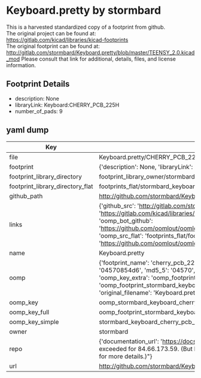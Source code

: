 # Keyboard.pretty by stormbard  
This is a harvested standardized copy of a footprint from github.  
The original project can be found at:  
https://gitlab.com/kicad/libraries/kicad-footprints  
The original footprint can be found at:
http://gitlab.com/stormbard/Keyboard.pretty/blob/master/TEENSY_2.0.kicad_mod
Please consult that link for additional, details, files, and license information.  
## Footprint Details
* description: None  
* libraryLink: Keyboard:CHERRY_PCB_225H  
* number_of_pads: 9  
## yaml dump  
| Key | Value |  
| --- | --- |  
| file | Keyboard.pretty/CHERRY_PCB_225H.kicad_mod |  
| footprint | {'description': None, 'libraryLink': 'Keyboard:CHERRY_PCB_225H', 'number_of_pads': 9} |  
| footprint_library_directory | footprint_library_owner/stormbard_Keyboard.pretty |  
| footprint_library_directory_flat | footprints_flat/stormbard_keyboard_cherry_pcb_225h/working |  
| github_path | http://github.com/stormbard/Keyboard.pretty/blob/master/CHERRY_PCB_225H.kicad_mod |  
| links | {'github_src': 'http://gitlab.com/stormbard/Keyboard.pretty/blob/master/TEENSY_2.0.kicad_mod', 'github_src_repo': 'https://gitlab.com/kicad/libraries/kicad-footprints', 'oomp_bot': 'footprints/stormbard_keyboard_cherry_pcb_225h/working', 'oomp_bot_github': 'https://github.com/oomlout/oomlout_oomp_footprint_bot/tree/main/footprints/stormbard_keyboard_cherry_pcb_225h/working', 'oomp_src_flat': 'footprints_flat/footprints_flat/stormbard_keyboard_cherry_pcb_225h/working', 'oomp_src_flat_github': 'https://github.com/oomlout/oomlout_oomp_footprint_src/tree/main/footprints_flat/stormbard_keyboard_cherry_pcb_225h/working'} |  
| name | Keyboard.pretty |  
| oomp | {'footprint_name': 'cherry_pcb_225h', 'library_name': 'keyboard', 'md5': '04570854d6e76f2404b8daaa8bb86b1d', 'md5_10': '04570854d6', 'md5_5': '04570', 'md5_6': '045708', 'oomp_key': 'oomp_stormbard_keyboard_cherry_pcb_225h', 'oomp_key_extra': 'oomp_footprint_stormbard_keyboard_cherry_pcb_225h', 'oomp_key_full': 'oomp_footprint_stormbard_keyboard_cherry_pcb_225h_045708', 'oomp_key_simple': 'stormbard_keyboard_cherry_pcb_225h', 'original_filename': 'Keyboard.pretty/CHERRY_PCB_225H.kicad_mod', 'owner_name': 'stormbard'} |  
| oomp_key | oomp_stormbard_keyboard_cherry_pcb_225h |  
| oomp_key_full | oomp_footprint_stormbard_keyboard_cherry_pcb_225h |  
| oomp_key_simple | stormbard_keyboard_cherry_pcb_225h |  
| owner | stormbard |  
| repo | {'documentation_url': 'https://docs.github.com/rest/overview/resources-in-the-rest-api#rate-limiting', 'message': "API rate limit exceeded for 84.66.173.59. (But here's the good news: Authenticated requests get a higher rate limit. Check out the documentation for more details.)"} |  
| url | http://github.com/stormbard/Keyboard.pretty |  

